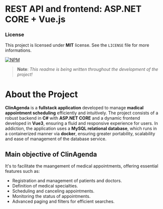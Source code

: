 # REST API and frontend: **ASP.NET CORE** + **Vue.js** 


### License

This project is licensed under **MIT** license. See the `LICENSE` file for more informations. 

[![NPM](https://img.shields.io/npm/l/react)](https://github.com/nathan00pdl/ClinAgenda/blob/main/LICENSE) 

> **Note**: *This readme is being written throughout the development of the project!*


# About the Project

**ClinAgenda** is a **fullstack application** developed to manage **madical appointment scheduling** efficiently and intuitively. 
The project consists of a robust backend in **C#** with **ASP.NET CORE** and a dynamic frontend developed in **Vue3**, ensuring a fluid and responsive experience for users. 
In addiction, the application uses a **MySQL relational database**, which runs in a containerized manner via **docker**, ensuring greater portability, scalability and ease of management of the database service.


## Main objective of ClinAgenda

It's to facilitate the maangement of medical appointments, offering essential features such as:
- Registration and management of patients and doctors.
- Definition of medical specialties.
- Scheduling and canceling appointments.
- Monitoring the status of appointments.
- Advanced paging and filters for efficient searches.
